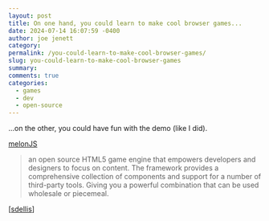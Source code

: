 ```yaml
---
layout: post
title: On one hand, you could learn to make cool browser games...
date: 2024-07-14 16:07:59 -0400
author: joe jenett
category: 
permalink: /you-could-learn-to-make-cool-browser-games/
slug: you-could-learn-to-make-cool-browser-games
summary: 
comments: true
categories:
  - games
  - dev
  - open-source
---
```

...on the other, you could have fun with the demo (like I did).

<a title="melonJS" href="https://melonjs.org/">melonJS</a><blockquote><p>an open source HTML5 game engine that empowers developers and designers to focus on content. The framework provides a comprehensive collection of components and support for a number of third-party tools. Giving you a powerful combination that can be used wholesale or piecemeal. </p></blockquote>
[<a href="https://pinboard.in/u:sdellis">sdellis</a>]

<a href="https://brid.gy/publish/mastodon"></a>